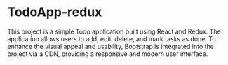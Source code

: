 # TodoApp-redux
This project is a simple Todo application built using React and Redux. The application allows users to add, edit, delete, and mark tasks as done. To enhance the visual appeal and usability, Bootstrap is integrated into the project via a CDN, providing a responsive and modern user interface.
